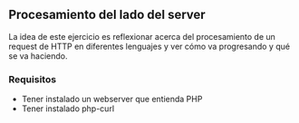 ## Procesamiento del lado del server

La idea de este ejercicio es reflexionar acerca del procesamiento de un request de HTTP en diferentes lenguajes y ver cómo va progresando y qué se va haciendo.

### Requisitos

* Tener instalado un webserver que entienda PHP
* Tener instalado php-curl


